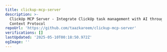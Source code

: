 ```yaml
---
title: clickup-mcp-server
description: >-
  ClickUp MCP Server - Integrate ClickUp task management with AI through Model
  Context Protocol
repoUrl: 'https://github.com/taazkareem/clickup-mcp-server'
verifications: []
lastUpdated: '2025-05-10T00:18:50.972Z'
ogImage: ''
---
```


